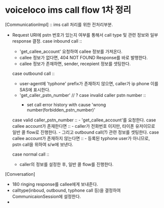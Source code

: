 # voiceloco ims call flow 1차 정리

[CommunicationImpl] :: ims call 처리를 위한 전처리부분.
- Request URI에 pstn 번호가 있는지 여부를 통해서 call type 및 관련 정보와 일부 response 결정.
  case inbound call ::
    - <REST> 'get_callee_account' 요청하여 callee 정보를 가져온다.
    - callee 정보가 없다면, 404 NOT FOUND Response를 바로 발행한다.  
    - callee 정보가 존재하면, sender, recepient 정보를 셋팅한다.

  case outbound call ::
    - user-agent에 'typhone' prefix가 존재하지 않으면, caller가 ip phone 이를 SAS에 표시한다.
    - <REST> 'get_caller_pstn_number' // ?
    case invalid caller pstn number ::
      - set call error history with cause 'wrong number(forbidden_pstn_number)'

    case valid caller_pstn_number ::
      - <REST> 'get_callee_account'를 요청한다.
      case callee account가 존재한다면 ::
        - caller가 전화번호 이지만, 타이폰 유저이므로 일반 콜 flow로 진행한다.
        - 그리고 outbound call(?) 관련 정보를 셋팅한다.
      case callee account가 존재하지 않는다면 ::
        - 등록된 typhone user가 아니므로, pstn call을 위하여 s/w에 보낸다.

  case normal call ::
    - caller의 정보를 설정한 후, 일반 콜 flow를 진행한다.


[Conversation]
- 180 ringing response를 callee에게 보내준다.
- calltype(inboud, outbound, typhone call 등)을 결정하여 CommunicaionSession에 설정한다.
-
